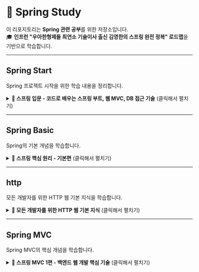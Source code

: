 # 🌱 Spring Study
이 리포지토리는 **Spring 관련 공부**를 위한 저장소입니다.  
🎓 **인프런 "우아한형제들 최연소 기술이사 출신 김영한의 스프링 완전 정복" 로드맵**을 기반으로 학습합니다.

---

## Spring Start
Spring 프로젝트 시작을 위한 학습 내용을 정리합니다.

<details>
  <summary><strong>📌 스프링 입문 - 코드로 배우는 스프링 부트, 웹 MVC, DB 접근 기술</strong> (클릭해서 펼치기)</summary>
  
  해당 강의는 인프런에서 제공됩니다. [🔗 인프런 강의 링크](https://www.inflearn.com)  
  **저자:** 김영한

  ### 📖 목차
  1. 프로젝트 환경설정  
  2. 스프링 웹 개발 기초  
  3. 회원 관리 예제 - 백엔드 개발  
  4. 스프링 빈과 의존관계  
  5. 회원 관리 예제 - 웹 MVC 개발  
  6. 스프링 DB 접근 기술  
  7. AOP  
  8. 다음으로  
</details>

---

## Spring Basic
Spring의 기본 개념을 학습합니다.

<details>
  <summary><strong>📌 스프링 핵심 원리 - 기본편</strong> (클릭해서 펼치기)</summary>
  
  해당 강의는 인프런에서 제공됩니다. [🔗 인프런 강의 링크](https://www.inflearn.com)  
  **저자:** 김영한

  ### 📖 목차
  1. 객체 지향 설계와 스프링  
  2. 스프링 핵심 원리 이해1 - 예제 만들기  
  3. 스프링 핵심 원리 이해2 - 객체 지향 원리 적용  
  4. 스프링 컨테이너와 스프링 빈  
  5. 싱글톤 컨테이너  
  6. 컴포넌트 스캔  
  7. 의존관계 자동 주입  
  8. 빈 생명주기 콜백  
  9. 빈 스코프  
  10. 다음으로  
</details>

---

## http
모든 개발자를 위한 HTTP 웹 기본 지식을 학습합니다.

<details>
  <summary><strong>📌 모든 개발자를 위한 HTTP 웹 기본 지식</strong> (클릭해서 펼치기)</summary>
  
  해당 강의는 인프런에서 제공됩니다. [🔗 인프런 강의 링크](https://www.inflearn.com)  
  **저자:** 김영한

  ### 📖 목차
  1. 인터넷 네트워크  
  2. URI와 웹 브라우저 요청 흐름  
  3. HTTP 기본  
  4. HTTP 메서드  
  5. HTTP 메서드 활용  
  6. HTTP 상태코드  
  7. HTTP 헤더 1 - 일반 헤더  
  8. HTTP 헤더 2 - 캐시와 조건부 요청
  9. 다음으로    
</details>

---

## Spring MVC
Spring MVC의 핵심 개념을 학습합니다.

<details>
  <summary><strong>📌 스프링 MVC 1편 - 백엔드 웹 개발 핵심 기술</strong> (클릭해서 펼치기)</summary>
  
  해당 강의는 인프런에서 제공됩니다. [🔗 인프런 강의 링크](https://www.inflearn.com)  
  **저자:** 김영한

  ### 📖 목차
  1. 웹 애플리케이션 이해  
  2. 서블릿  
  3. 서블릿, JSP, MVC 패턴  
  4. MVC 프레임워크 만들기  
  5. 스프링 MVC - 구조 이해  
  6. 스프링 MVC - 기본 기능  
  7. 스프링 MVC - 웹 페이지 만들기  
  8. 다음으로  
</details>
